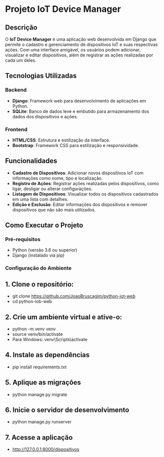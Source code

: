 # Projeto IoT Device Manager

## Descrição

O **IoT Device Manager** é uma aplicação web desenvolvida em Django que permite o cadastro e gerenciamento de dispositivos IoT e suas respectivas ações. Com uma interface amigável, os usuários podem adicionar, visualizar e editar dispositivos, além de registrar as ações realizadas por cada um deles.

## Tecnologias Utilizadas

### Backend
- **Django**: Framework web para desenvolvimento de aplicações em Python.
- **SQLite**: Banco de dados leve e embutido para armazenamento dos dados dos dispositivos e ações.

### Frontend
- **HTML/CSS**: Estrutura e estilização da interface.
- **Bootstrap**: Framework CSS para estilização e responsividade.

## Funcionalidades

- **Cadastro de Dispositivos**: Adicionar novos dispositivos IoT com informações como nome, tipo e localização.
- **Registro de Ações**: Registrar ações realizadas pelos dispositivos, como ligar, desligar ou alterar configurações.
- **Listagem de Dispositivos**: Visualizar todos os dispositivos cadastrados em uma lista com detalhes.
- **Edição e Exclusão**: Editar informações dos dispositivos e remover dispositivos que não são mais utilizados.

## Como Executar o Projeto

### Pré-requisitos

- Python (versão 3.6 ou superior)
- Django (instalado via pip)

### Configuração do Ambiente

## 1. Clone o repositório:
  - git clone https://github.com/JoaoBruscagim/python-iot-web
  - cd python-iob-web
   
## 2. Crie um ambiente virtual e ative-o:
  - python -m venv venv
  - source venv/bin/activate  
  - Para Windows: venv\Scripts\activate

## 4. Instale as dependências
  - pip install requirements.txt

## 5. Aplique as migrações
 - python manage.py migrate

## 6. Inicie o servidor de desenvolvimento
 - python manage.py runserver

## 7. Acesse a aplicação
- http://127.0.0.1:8000/dispositivos
